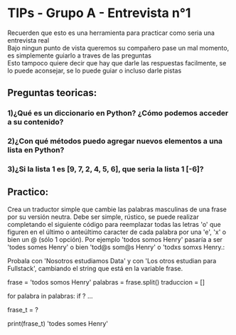 # TIPs - Grupo A - Entrevista n°1

Recuerden que esto es una herramienta para practicar como seria una entrevista real<br>
Bajo ningun punto de vista queremos su compañero pase un mal momento, es simplemente guiarlo a traves de las preguntas<br>
Esto tampoco quiere decir que hay que darle las respuestas facilmente, se lo puede aconsejar, se lo puede guiar o incluso darle pistas

## Preguntas teoricas:
### 1)¿Qué es un diccionario en Python? ¿Cómo podemos acceder a su contenido?



### 2)¿Con qué métodos puedo agregar nuevos elementos a una lista en Python?


### 3)¿Si la lista 1 es [9, 7, 2, 4, 5, 6], que seria la lista 1 [-6]?


## Practico: 
Crea un traductor simple que cambie las palabras masculinas de una frase por su versión neutra. Debe ser simple, rústico, se puede realizar completando el siguiente código para reemplazar todas 
las letras 'o' que figuren en el último o anteúltimo caracter de cada palabra por una 'e', 'x' o bien un @ (sólo 1 opción). Por ejemplo 'todos somos Henry' pasaría a ser 'todes somes Henry' 
o bien 'tod@s som@s Henry' o 'todxs somxs Henry.:<br>

Probala con 'Nosotros estudiamos Data' y con 'Los otros estudian para Fullstack', cambiando el string que está en la variable frase.


frase = 'todos somos Henry'
palabras = frase.split()
traduccion = []

for palabra in palabras:
        if ?
        ...
        
frase_t = ?

print(frase_t)
'todes somes Henry'


